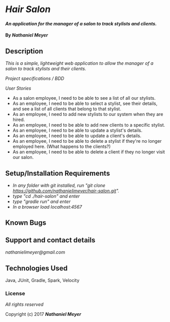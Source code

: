 # _Hair Salon_

#### _An application for the manager of a salon to track stylists and clients._

#### By _**Nathaniel Meyer**_

## Description

_This is a simple, lightweight web application to allow the manager of a salon to track stylists and their clients._

_Project specifications / BDD_

_User Stories_

* As a salon employee, I need to be able to see a list of all our stylists.
* As an employee, I need to be able to select a stylist, see their details, and see a list of all clients that belong to that stylist.
* As an employee, I need to add new stylists to our system when they are hired.
* As an employee, I need to be able to add new clients to a specific stylist.
* As an employee, I need to be able to update a stylist's details.
* As an employee, I need to be able to update a client's details.
* As an employee, I need to be able to delete a stylist if they're no longer employed here. (What happens to the clients?)
* As an employee, I need to be able to delete a client if they no longer visit our salon.

## Setup/Installation Requirements

* _In any folder with git installed, run "git clone https://github.com/nathanielimeyer/hair-salon.git"._
* _type "cd ./hair-salon" and enter_
* _type "gradle run" and enter_
* _In a browser load localhost:4567_

## Known Bugs



## Support and contact details

_nathanielimeyer@gmail.com_

## Technologies Used

Java, JUnit, Gradle, Spark, Velocity

### License

*All rights reserved*

Copyright (c) 2017 **_Nathaniel Meyer_**
